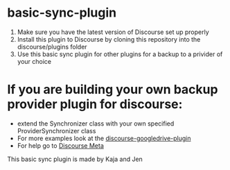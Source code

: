 # basic-sync-plugin

1. Make sure you have the latest version of Discourse set up properly
2. Install this plugin to Discourse by cloning this repository into the discourse/plugins folder
3. Use this basic sync plugin for other plugins for a backup to a privider of your choice

# If you are building your own backup provider plugin for discourse:

- extend the Synchronizer class with your own specified ProviderSynchronizer class
- For more examples look at the [discourse-googledrive-plugin](https://github.com/berlindiamonds/discourse-googledrive-backup)
- For help go to [Discourse Meta](https://meta.discourse.org/t/rails-girls-summer-of-code-2017-backup-providers)

This basic sync plugin is made by Kaja and Jen
